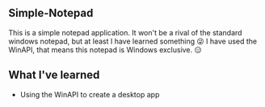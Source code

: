 ## Simple-Notepad
This is a simple notepad application. It won't be a rival of the standard windows notepad, but at least I have learned something 😜
I have used the WinAPI, that means this notepad is Windows exclusive. 😑

## What I've learned
- Using the WinAPI to create a desktop app
